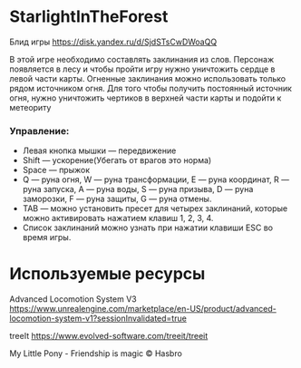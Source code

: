# StarlightInTheForest
Блид игры https://disk.yandex.ru/d/SjdSTsCwDWoaQQ 

В этой игре необходимо составлять заклинания из слов. Персонаж появляется в лесу и чтобы пройти игру нужно уничтожить сердце в левой части карты.
Огненные заклинания можно использовать только рядом источником огня. Для того чтобы получить постоянный источник огня, нужно уничтожить чертиков 
в верхней части карты и подойти к метеориту

### Управление: 
* Левая кнопка мышки — передвижение
*  Shift — ускорение(Убегать от врагов это норма)
*  Space — прыжок
* Q — руна огня, W — руна трансформации, E — руна координат, R — руна запуска, A — руна воды, S — руна призыва, D — руна заморозки, F — руна защиты, G — руна отмены.
* TAB — можно установить пресет для четырех заклинаний, которые можно активировать нажатием клавиш 1, 2, 3, 4.
* Список заклинаний можно узнать при нажатии клавиши ESC во время игры.

# Используемые ресурсы
Advanced Locomotion System V3 https://www.unrealengine.com/marketplace/en-US/product/advanced-locomotion-system-v1?sessionInvalidated=true

treeIt https://www.evolved-software.com/treeit/treeit

My Little Pony - Friendship is magic © Hasbro
